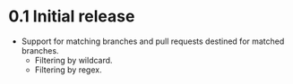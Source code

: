 # 0.1 Initial release

- Support for matching branches and pull requests destined for matched branches.
  - Filtering by wildcard.
  - Filtering by regex.
